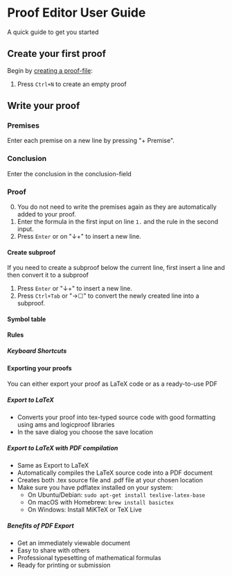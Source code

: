 # Proof Editor User Guide
A quick guide to get you started

## Create your first proof
Begin by [creating a proof-file](runinternalevent://CreateEmptyProof):
1. Press `Ctrl+N` to create an empty proof

## Write your proof
### Premises
Enter each premise on a new line by pressing "+ Premise".

### Conclusion
Enter the conclusion in the conclusion-field

### Proof
0. You do not need to write the premises again as they are automatically added to your proof.
1. Enter the formula in the first input on line `1.` and the rule in the second input.
2. Press `Enter` or on "↓+" to insert a new line.

#### Create subproof
If you need to create a subproof below the current line, first insert a line and then convert it to a subproof
1. Press `Enter` or "↓+" to insert a new line.
2. Press `Ctrl+Tab` or "→☐" to convert the newly created line into a subproof.

#### Symbol table
<!-- | Name | Accepted Symbols |
|---|---|
| And | & |
| Or | \| |
| Implies | -> | -->

#### Rules

##### Keyboard Shortcuts

#### Exporting your proofs
You can either export your proof as LaTeX code or as a ready-to-use PDF

##### Export to LaTeX
- Converts your proof into tex-typed source code with good formatting using ams and logicproof libraries
- In the save dialog you choose the save location

##### Export to LaTeX with PDF compilation
- Same as Export to LaTeX
- Automatically compiles the LaTeX source code into a PDF document
- Creates both .tex source file and .pdf file at your chosen location
- Make sure you have pdflatex installed on your system:
  - On Ubuntu/Debian: `sudo apt-get install texlive-latex-base`
  - On macOS with Homebrew: `brew install basictex`
  - On Windows: Install MiKTeX or TeX Live

##### Benefits of PDF Export
- Get an immediately viewable document
- Easy to share with others
- Professional typesetting of mathematical formulas
- Ready for printing or submission
